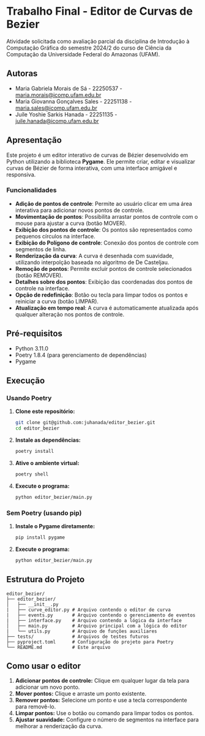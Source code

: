 # Trabalho Final - Editor de Curvas de Bezier

Atividade solicitada como avaliação parcial da disciplina de Introdução à Computação Gráfica do semestre 2024/2 do curso de Ciência da Computação da Universidade Federal do Amazonas (UFAM).

## Autoras

- Maria Gabriela Morais de Sá - 22250537 - maria.morais@icomp.ufam.edu.br
- Maria Giovanna Gonçalves Sales - 22251138 - maria.sales@icomp.ufam.edu.br
- Juíle Yoshie Sarkis Hanada - 22251135 - juile.hanada@icomp.ufam.edu.br

## Apresentação

Este projeto é um editor interativo de curvas de Bézier desenvolvido em Python utilizando a biblioteca **Pygame**. Ele permite criar, editar e visualizar curvas de Bézier de forma interativa, com uma interface amigável e responsiva.

### Funcionalidades

- **Adição de pontos de controle**: Permite ao usuário clicar em uma área interativa para adicionar novos pontos de controle.
- **Movimentação de pontos**: Possibilita arrastar pontos de controle com o mouse para ajustar a curva (botão MOVER).
- **Exibição dos pontos de controle**: Os pontos são representados como pequenos círculos na interface.
- **Exibição do Polígono de controle**: Conexão dos pontos de controle com segmentos de linha.
- **Renderização da curva**: A curva é desenhada com suavidade, utilizando interpolção baseada no algoritmo de De Casteljau.
- **Remoção de pontos**: Permite excluir pontos de controle selecionados (botão REMOVER).
- **Detalhes sobre dos pontos**: Exibição das coordenadas dos pontos de controle na interface.
- **Opção de redefinição**: Botão ou tecla para limpar todos os pontos e reiniciar a curva (botão LIMPAR).
- **Atualização em tempo real**: A curva é automaticamente atualizada após qualquer alteração nos pontos de controle.

## Pré-requisitos

- Python 3.11.0
- Poetry 1.8.4 (para gerenciamento de dependências)
- Pygame

## Execução

### Usando Poetry

1. **Clone este repositório:**
   ```bash
   git clone git@github.com:juhanada/editor_bezier.git
   cd editor_bezier
   ```
2. **Instale as dependências:**
   ```bash
   poetry install
   ```
3. **Ative o ambiente virtual:**
   ```bash
   poetry shell
   ```
4. **Execute o programa:**
   ```bash
   python editor_bezier/main.py
   ```

### Sem Poetry (usando pip)

1. **Instale o Pygame diretamente:**
   ```bash
   pip install pygame
   ```
2. **Execute o programa:**
   ```bash
   python editor_bezier/main.py
   ```

## Estrutura do Projeto

```
editor_bezier/
├── editor_bezier/
│   ├── __init__.py
|   ├── curve_editor.py # Arquivo contendo o editor de curva
|   ├── events.py       # Arquivo contendo o gerenciamento de eventos
|   ├── interface.py    # Arquivo contendo a lógica da interface
│   ├── main.py         # Arquivo principal com a lógica do editor
|   └── utils.py        # Arquivo de funções auxiliares
├── tests/              # Arquivos de testes futuros
├── pyproject.toml      # Configuração do projeto para Poetry
└── README.md           # Este arquivo
```

## Como usar o editor

1. **Adicionar pontos de controle:** Clique em qualquer lugar da tela para adicionar um novo ponto.
2. **Mover pontos:** Clique e arraste um ponto existente.
3. **Remover pontos:** Selecione um ponto e use a tecla correspondente para removê-lo.
4. **Limpar pontos:** Use o botão ou comando para limpar todos os pontos.
5. **Ajustar suavidade:** Configure o número de segmentos na interface para melhorar a renderização da curva.
